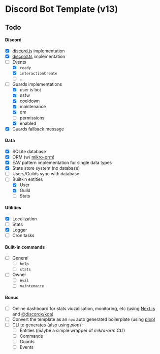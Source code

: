 # Discord Bot Template (v13)

## Todo

#### Discord
- [x] [discord.js](https://github.com/discordjs/discord.js/) implementation
- [x] [discord.ts](https://github.com/oceanroleplay/discord.ts) implementation
- [ ] Events
    - [x] `ready`
    - [x] `interactionCreate`
    - [ ] ...
- [ ] Guards implementations
    - [x] user is bot
    - [x] nsfw
    - [x] cooldown
    - [x] maintenance
    - [x] dm
    - [ ] permissions
    - [x] enabled
- [x] Guards fallback message

#### Data
- [x] SQLite database
- [x] ORM (w/ [mikro-orm](https://github.com/mikro-orm/mikro-orm))
- [x] EAV pattern implementation for single data types
- [x] State store system (no database)
- [ ] Users/Guilds sync with database
- [ ] Built-in entities
    - [x] User
    - [x] Guild
    - [ ] Stats

#### Utilities
- [x] Localization
- [ ] Stats
- [x] Logger
- [ ] Cron tasks

#### Built-in commands
- [ ] General
    - [ ] `help`
    - [ ] `stats`
- [ ] Owner
    - [ ] `eval`
    - [ ] `maintenance`

#### Bonus
- [ ] Online dashboard for stats viuzalisation, monitoring, etc (using [Next.js](https://nextjs.org/) and [@discordx/koa](https://www.npmjs.com/package/@discordx/koa))
- [ ] Convert the template as an `npx` auto generated boilerplate (using [plop](https://github.com/plopjs/plop))
- [ ] CLI to generates (also using *plop*) :
    - [ ] Entities (maybe a simple wrapper of *mikro-orm* CLI)
    - [ ] Commands
    - [ ] Guards
    - [ ] Events